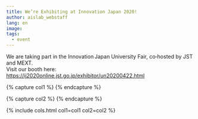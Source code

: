 ```yaml
---
title: We’re Exhibiting at Innovation Japan 2020!
author: aislab_webstaff
lang: en
image: 
tags:
  - event
---
```


We are taking part in the Innovation Japan University Fair, co‑hosted by JST and MEXT.  
Visit our booth here: https://ij2020online.jst.go.jp/exhibitor/un20200422.html

{% capture col1 %}
{% endcapture %}

{% capture col2 %}
{% endcapture %}

{% include cols.html col1=col1 col2=col2 %}
